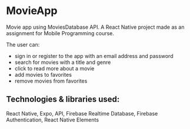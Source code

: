 # MovieApp
Movie app using MoviesDatabase API. A React Native project made as an assignment for Mobile Programming course.

The user can:

- sign in or register to the app with an email address and password
- search for movies with a title and genre
- click to read more about a movie
- add movies to favorites
- remove movies from favorites

## Technologies & libraries used:
React Native, Expo, API, Firebase Realtime Database, Firebase Authentication, React Native Elements
